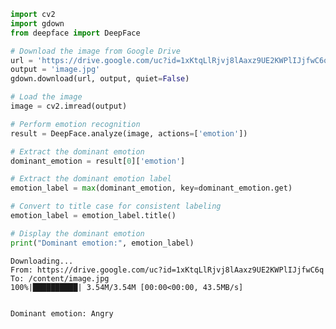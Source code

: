 ```python
import cv2
import gdown
from deepface import DeepFace

# Download the image from Google Drive
url = 'https://drive.google.com/uc?id=1xKtqLlRjvj8lAaxz9UE2KWPlIJjfwC6q'
output = 'image.jpg'
gdown.download(url, output, quiet=False)

# Load the image
image = cv2.imread(output)

# Perform emotion recognition
result = DeepFace.analyze(image, actions=['emotion'])

# Extract the dominant emotion
dominant_emotion = result[0]['emotion']

# Extract the dominant emotion label
emotion_label = max(dominant_emotion, key=dominant_emotion.get)

# Convert to title case for consistent labeling
emotion_label = emotion_label.title()

# Display the dominant emotion
print("Dominant emotion:", emotion_label)

```

    Downloading...
    From: https://drive.google.com/uc?id=1xKtqLlRjvj8lAaxz9UE2KWPlIJjfwC6q
    To: /content/image.jpg
    100%|██████████| 3.54M/3.54M [00:00<00:00, 43.5MB/s]


    Dominant emotion: Angry

